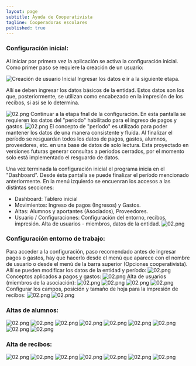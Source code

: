 ```yaml
---
layout: page
subtitle: Ayuda de Cooperativista
tagline: Cooperadoras escolares
published: true
---
```


### Configuración inicial:
Al iniciar por primera vez la aplicación se activa la configuración inicial.
Como primer paso se requiere la creación de un usuario:

![Creación de usuario Inicial]({{site.baseurl}}/img/screenshots/01.png)
Ingresar los datos e ir a la siguiente etapa.

Allí se deben ingresar los datos básicos de la entidad. Estos datos son los que, posteriormente, se utilizan como encabezado en la impresión de los recibos, si así se lo determina.

![02.png]({{site.baseurl}}/img/screenshots/02.png)
Continuar a la etapa fnal de la configuración.
En esta pantalla se requieren los datos del "período" habilitado para el ingreso de pagos y gastos.
![02.png]({{site.baseurl}}/img/screenshots/03.png)
El concepto de "período" es utilizado para poder mantener los datos de una manera consistente y fluída. Al finalizar el período se resguardan todos los datos de pagos, gastos, alumnos, proveedores, etc. en una base de datos de solo lectura. Esta proyectado en versiones futuras generar consultas a períodos cerrados, por el momento solo está implementado el resguardo de datos.

Una vez terminada la configuración inicial el programa inicia en el "Dashboard". Desde ésta pantalla se puede finalizar el período mencionado anteriormente.
En la menú izquierdo se encuenran los accesos a las distintas secciones:
* Dashboard: Tablero inicial
* Movimientos: Ingreso de pagos (Ingresos) y Gastos.
* Altas: Alumnos y aportantes (Asociados), Proveedores.
* Usuario / Configuraciones: Configuración del entorno, recibos, impresión. Alta de usuarios - miembros, datos de la entidad.
![02.png]({{site.baseurl}}/img/screenshots/04.png)

### Configuración entorno de trabajo:
Para acceder a la configuración, paso recomendado antes de ingresar pagos o gastos, hay que hacerlo desde el menú que aparece con el nombre de usuario o desde el menú de la barra superior (Opciones cooperativista).
Allí se pueden modificar los datos de la entidad y período:
![02.png]({{site.baseurl}}/img/screenshots/05.png)
Conceptos aplicados a pagos y gastos:
![02.png]({{site.baseurl}}/img/screenshots/06.png)
Alta de usuarios (miembros de la asociación):
![02.png]({{site.baseurl}}/img/screenshots/07.png)
![02.png]({{site.baseurl}}/img/screenshots/08.png)
![02.png]({{site.baseurl}}/img/screenshots/09.png)
![02.png]({{site.baseurl}}/img/screenshots/10.png)
Configurar los campos, posición y tamaño de hoja para la impresión de recibos:
![02.png]({{site.baseurl}}/img/screenshots/11.png)
![02.png]({{site.baseurl}}/img/screenshots/12.png)

### Altas de alumnos:
![02.png]({{site.baseurl}}/img/screenshots/13.png)
![02.png]({{site.baseurl}}/img/screenshots/14.png)
![02.png]({{site.baseurl}}/img/screenshots/15.png)
![02.png]({{site.baseurl}}/img/screenshots/16.png)
![02.png]({{site.baseurl}}/img/screenshots/17.png)
![02.png]({{site.baseurl}}/img/screenshots/18.png)
![02.png]({{site.baseurl}}/img/screenshots/19.png)
![02.png]({{site.baseurl}}/img/screenshots/20.png)
![02.png]({{site.baseurl}}/img/screenshots/21.png)
### Alta de recibos:
![02.png]({{site.baseurl}}/img/screenshots/22.png)
![02.png]({{site.baseurl}}/img/screenshots/23.png)
![02.png]({{site.baseurl}}/img/screenshots/24.png)
![02.png]({{site.baseurl}}/img/screenshots/25.png)
![02.png]({{site.baseurl}}/img/screenshots/26.png)
![02.png]({{site.baseurl}}/img/screenshots/27.png)
![02.png]({{site.baseurl}}/img/screenshots/28.png)
